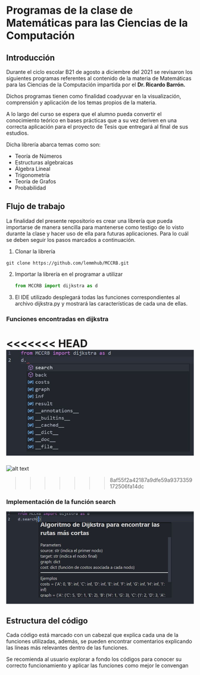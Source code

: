 
# Programas de la clase de Matemáticas para las Ciencias de la Computación

## Introducción
Durante el ciclo escolar B21 de agosto a diciembre del 2021 se revisaron los siguientes programas referentes al contenido de la materia de Matemáticas para las Ciencias de la Computación impartida por el **Dr. Ricardo Barrón.** 

Dichos programas tienen como finalidad coadyuvar en la visualización, comprensión y aplicación de los temas propios de la materia.

A lo largo del curso se espera que el alumno pueda convertir el conocimiento teórico en bases prácticas que a su vez deriven en una correcta aplicación para el proyecto de Tesis que entregará al final de sus estudios.

Dicha librería abarca temas como son:

 - Teoría de Números
 - Estructuras algebraicas
 - Álgebra Lineal
 - Trigonometría
 - Teoría de Grafos
 - Probabilidad

## Flujo de trabajo

La finalidad del presente repositorio es crear una librería que pueda importarse de manera sencilla para mantenerse como testigo de lo visto durante la clase y hacer uso de ella para futuras aplicaciones. Para lo cuál se deben seguir los pasos marcados a continuación.

1. Clonar la librería

```
git clone https://github.com/lemmhub/MCCRB.git 
```

2. Importar la librería en el programar a utilizar
	```python
	from MCCRB import dijkstra as d 
	```


3.  El IDE utilizado desplegará todas las funciones correspondientes al archivo dijkstra.py y mostrará las características de cada una de ellas.

### Funciones encontradas en dijkstra
<<<<<<< HEAD
![alt text](https://github.com/lemmhub/MCCRB/blob/master/imagesmd/funciones.JPG)
=======
![alt text](https://github.com/[username]/[reponame]/blob/[branch]/imagesmd/funciones.jpg?raw=true)

>>>>>>> 8af55f2a42187a9dfe59a9373359172506fa14dc

### Implementación de la función search
![alt text](https://github.com/lemmhub/MCCRB/blob/master/imagesmd/implementacion.JPG)



##  Estructura del código
Cada código está marcado con un cabezal que explica cada una de la funciones utilizadas, además, se pueden encontrar comentarios explicando las líneas más relevantes dentro de las funciones.

Se recomienda al usuario explorar a fondo los códigos para conocer su correcto funcionamiento y aplicar las funciones como mejor le convengan
